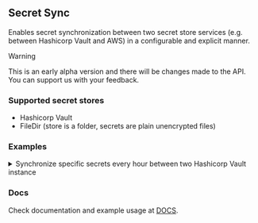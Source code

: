 ## Secret Sync

Enables secret synchronization between two secret store services (e.g. between Hashicorp Vault and AWS) in a configurable and explicit manner.

> [!WARNING]  
> This is an early alpha version and there will be changes made to the API. You can support us with your feedback.

### Supported secret stores
- Hashicorp Vault
- FileDir (store is a folder, secrets are plain unencrypted files)

### Examples

<details>
<summary>Synchronize specific secrets every hour between two Hashicorp Vault instance</summary>

#### Define stores
```yaml
### Vault-A - Source
### SecretStore: path/to/vault-source.yaml
vault:
    address: "http://0.0.0.0:8200"
    storePath: "secret"
    role: ""
    authPath: "userpass"
    tokenPath: ""
    token: "root"
```
```yaml
### Vault-B - Target
### SecretStore: path/to/vault-target.yaml
vault:
    address: "http://0.0.0.0:8201"
    storePath: "secret"
    role: ""
    authPath: "userpass"
    tokenPath: ""
    token: "root"
```

#### Define sync strategy
```yaml
### SyncJob: path/to/sync-job.yaml
schedule: "@every 1h"
## Defines how the secrets will be synced
sync:
  ## 1. Usage: Sync key from ref
  - secretRef:
      key: /source/credentials/username
    target: # If not specified, will be synced under the same key
      key: /target/example-1

  ## 2. Usage: Sync all keys from query
  - secretQuery:
      path: /source/credentials
      key:
        regexp: .*
    target: # If not specified, all keys will be synced under the same path
      keyPrefix: /target/example-2/

  ## 3. Usage: Sync key from ref with templating
  - secretRef:
      key: /source/credentials/password
    target:
      key: /target/example-3

    # Template defines how the secret will be synced to target store.
    # Either "rawData" or "data" should be specified, not both.
    template:
      rawData: '{{ .Data }}'   # Save as raw (accepts multiline string)
      data:                    # Save as map (accepts nested values)
        example: '{{ .Data }}'

  ## 4. Usage: Sync all keys from query with templating
  - secretQuery:
      path: /source/credentials
      key:
        regexp: .*
    target:
      keyPrefix: /target/example-4/
    template:
      rawData: 'SECRET-PREFIX-{{ .Data }}'

  ## 5. Usage: Sync single key from query with templating
  - secretQuery:
      path: /source/credentials/query-data/
      key:
        regexp: (username|password)
    flatten: true
    target:
      key: /target/example-5
    
    template:
      data:
        user: '{{ .Data.username }}'
        pass: '{{ .Data.password }}'

  ## 6. Usage: Sync single key from multiple sources with templating
  - secretSources:
      - name: username # Username mapping, available as ".Data.username"
        secretRef:
          key: /source/credentials/username

      - name: password # Password mapping, available as ".Data.password"
        secretRef:
          key: /source/credentials/password

      - name: dynamic_query # Query mapping, available as "Data.dynamic_query.<key>"
        secretQuery:
          path: /source/credentials
          key:
            regexp: .*

    target:
      key: /target/example-6

    template:
      data:
        username: '{{ .Data.username }}'
        password: '{{ .Data.password }}'
        userpass: '{{ .Data.dynamic_query.username }}/{{ .Data.dynamic_query.password }}'
```

#### Perform sync
```bash
secret-sync --source path/to/vault-source.yaml \
            --target path/to/vault-target.yaml \
            --sync path/to/sync-job.yaml
# Use --schedule "@every 1m" to override sync job file config.
```

</details>

### Docs
Check documentation and example usage at [DOCS](docs/).
